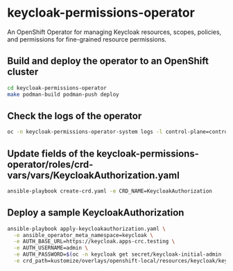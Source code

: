 # keycloak-permissions-operator
An OpenShift Operator for managing Keycloak resources, scopes, policies, and permissions for fine-grained resource permissions. 

## Build and deploy the operator to an OpenShift cluster

```bash
cd keycloak-permissions-operator
make podman-build podman-push deploy
```

## Check the logs of the operator

```bash
oc -n keycloak-permissions-operator-system logs -l control-plane=controller-manager -f
```

## Update fields of the keycloak-permissions-operator/roles/crd-vars/vars/KeycloakAuthorization.yaml

```bash
ansible-playbook create-crd.yaml -e CRD_NAME=KeycloakAuthorization
```

## Deploy a sample KeycloakAuthorization

```bash
ansible-playbook apply-keycloakauthorization.yaml \
  -e ansible_operator_meta_namespace=keycloak \
  -e AUTH_BASE_URL=https://keycloak.apps-crc.testing \
  -e AUTH_USERNAME=admin \
  -e AUTH_PASSWORD=$(oc -n keycloak get secret/keycloak-initial-admin -o jsonpath={.data.password} | base64 -d) \
  -e crd_path=kustomize/overlays/openshift-local/resources/keycloak/keycloakauthorizations/nerc/keycloakauthorization.yaml
```
